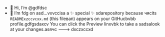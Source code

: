 - 👋 Hi, I’m @gdfdsc
- 🌱 I’m fdg on asd...vxvccisа a ✨ special ✨ sdarepository because чясits `READMExzccvcxx.md` (this fileвап) appears on your GitHucbvbb profile.gdfgsdaxcv
You can click the Preview linxvbk to take a sadsalook at your changes.asячс
--->
dxczxccxd
